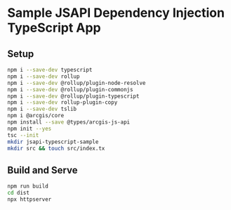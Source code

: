 # Sample JSAPI Dependency Injection TypeScript App

## Setup

```bash
npm i --save-dev typescript  
npm i --save-dev rollup
npm i --save-dev @rollup/plugin-node-resolve
npm i --save-dev @rollup/plugin-commonjs 
npm i --save-dev @rollup/plugin-typescript
npm i --save-dev rollup-plugin-copy 
npm i --save-dev tslib
npm i @arcgis/core  
npm install --save @types/arcgis-js-api
npm init --yes
tsc --init
mkdir jsapi-typescript-sample
mkdir src && touch src/index.tx
```

## Build and Serve

```bash
npm run build
cd dist
npx httpserver
```
